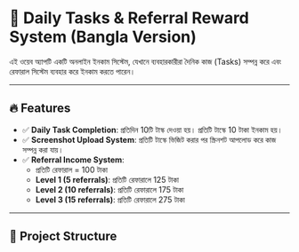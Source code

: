 # 💸 Daily Tasks & Referral Reward System (Bangla Version)

এই ওয়েব অ্যাপটি একটি অনলাইন ইনকাম সিস্টেম, যেখানে ব্যবহারকারীরা দৈনিক কাজ (Tasks) সম্পন্ন করে এবং রেফারাল সিস্টেম ব্যবহার করে ইনকাম করতে পারেন।

---

## 🔥 Features

- ✅ **Daily Task Completion**: প্রতিদিন 10টি টাস্ক দেওয়া হয়। প্রতিটি টাস্কে 10 টাকা ইনকাম হয়।
- ✅ **Screenshot Upload System**: প্রতিটি টাস্কে ভিজিট করার পর স্ক্রিনশট আপলোড করে কাজ সম্পন্ন করা যায়।
- ✅ **Referral Income System**:
  - প্রতিটি রেফারাল = 100 টাকা
  - **Level 1 (5 referrals)**: প্রতিটি রেফারালে 125 টাকা
  - **Level 2 (10 referrals)**: প্রতিটি রেফারালে 175 টাকা
  - **Level 3 (15 referrals)**: প্রতিটি রেফারালে 275 টাকা

---

## 📁 Project Structure
